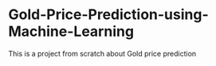 # Gold-Price-Prediction-using-Machine-Learning
This is a project from scratch about Gold price prediction
